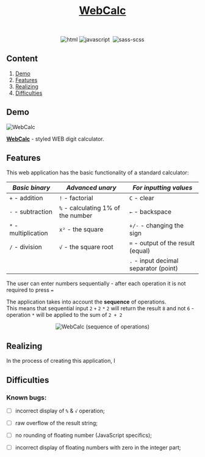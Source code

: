 <h1 align="center">
  <a href="https://egoromanoff.github.io/web-calc/" target="_blank" title="'WebCalc' Demo Link">
    WebCalc
  </a>
</h1>
<br>
<div align="center">

  ![html](https://user-images.githubusercontent.com/67374276/189624538-7f47e804-3498-4d1c-9cf2-b1ba9b778eaf.svg)
  ![javascript](https://user-images.githubusercontent.com/67374276/189316388-4182d570-0a10-4dcf-9568-d13e7c6b5c56.svg)&nbsp;
  ![sass-scss](https://user-images.githubusercontent.com/67374276/189319440-79881be3-d7db-4506-87b8-57044a88b167.svg)

</div>

## Content
1. [Demo](#demo)
2. [Features](#features)
3. [Realizing](#realizing)
4. [Difficulties](#difficulties)

## Demo
![WebCalc](https://user-images.githubusercontent.com/67374276/189625375-c7953947-787a-4109-8192-1da5ec27bb75.png)

[**WebCalc**](https://egoromanoff.github.io/web-calc/) - styled WEB digit calculator.

## Features

This web application has the basic functionality of a standard calculator:

| ***Basic binary***   | ***Advanced unary***               | ***For inputting values***            |
| -------------------- | ---------------------------------- | ------------------------------------- |
| `+` - addition       | `!` - factorial                    | `C` - clear                           |
| `-` - subtraction    | `%` - calculating 1% of the number | `←` - backspace                       |
| `*` - multiplication | `x²` - the square                  | `+/-` - changing the sign             |
| `/` - division       | `√` - the square root              | `=` - output of the result (equal)    |
|                      |                                    | `.` - input decimal separator (point) |

The user can enter numbers sequentially - after each operation it is not required to press `=`

The application takes into account the **sequence** of operations.  
This means that sequential input `2` `+` `2` `*` `2` will return the result `8` and not `6` - operation `*` will be applied to the sum of `2 + 2`

<div align="center">
  <img src="https://user-images.githubusercontent.com/67374276/189635149-6514df33-2b11-4b6c-8f0f-232a5f949ddf.png" alt="WebCalc (sequence of operations)">
</div>

## Realizing

In the process of creating this application, I 

## Difficulties

### **Known bugs**:
- [ ] incorrect display of `%` & `√` operation;
- [ ] raw overflow of the result string;
- [ ] no rounding of floating number (JavaScript specifics);
- [ ] incorrect display of floating numbers with zero in the integer part;



